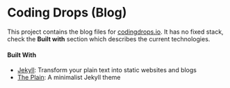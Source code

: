 # Coding Drops (Blog)

This project contains the blog files for [codingdrops.io](codingdrops.io). It has no fixed stack,
check the **Built with** section which describes the current technologies.

#### Built With

- [Jekyll](https://jekyllrb.com/): Transform your plain text into static websites and blogs
- [The Plain](https://github.com/heiswayi/the-plain): A minimalist Jekyll theme
